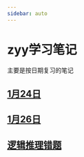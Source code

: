 ```yaml
---
sidebar: auto
---
```


# zyy学习笔记

主要是按日期复习的笔记

## [1月24日](/examinationStudy/studyGroup/zyy/2024_01_24.html "1月24日")

## [1月26日](/examinationStudy/studyGroup/zyy/2024_01_26.html "1月26日")

## [逻辑推理错题](/examinationStudy/studyGroup/zyy/逻辑推理错题.html "逻辑推理")


